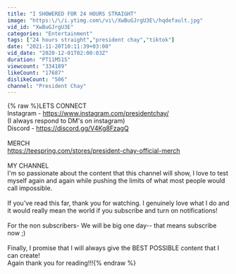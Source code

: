 ```yaml
---
title: "I SHOWERED FOR 24 HOURS STRAIGHT"
image: "https:\/\/i.ytimg.com\/vi\/XwBuGJrgU3E\/hqdefault.jpg"
vid_id: "XwBuGJrgU3E"
categories: "Entertainment"
tags: ["24 hours straight","president chay","tiktok"]
date: "2021-11-20T10:11:39+03:00"
vid_date: "2020-12-01T02:00:03Z"
duration: "PT11M51S"
viewcount: "334189"
likeCount: "17687"
dislikeCount: "506"
channel: "President Chay"
---
```

{% raw %}LETS CONNECT<br />Instagram - <a rel="nofollow" target="blank" href="https://www.instagram.com/presidentchay/">https://www.instagram.com/presidentchay/</a><br />(I always respond to DM's on instagram)<br />Discord -  <a rel="nofollow" target="blank" href="https://discord.gg/V4Kg8FzagQ">https://discord.gg/V4Kg8FzagQ</a><br /><br />MERCH <br /><a rel="nofollow" target="blank" href="https://teespring.com/stores/president-chay-official-merch">https://teespring.com/stores/president-chay-official-merch</a><br /><br />MY CHANNEL<br />I'm so passionate about the content that this channel will show, I love to test myself again and again while pushing the limits of what most people would call impossible. <br /><br />If you've read this far, thank you for watching. I genuinely love what I do and it would really mean the world if you subscribe and turn on notifications! <br /><br />For the non subscribers- We will be big one day-- that means subscribe now ;) <br /><br />Finally, I promise that I will always give the BEST POSSIBLE content that I can create! <br />Again thank you for reading!!!{% endraw %}
